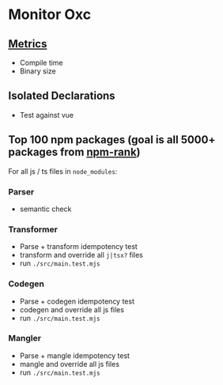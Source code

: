 # Monitor Oxc

## [Metrics](https://oxc-project.github.io/monitor-oxc/metrics)

* Compile time
* Binary size

## Isolated Declarations

* Test against vue

## Top 100 npm packages (goal is all 5000+ packages from [npm-rank](https://github.com/LeoDog896/npm-rank))


For all js / ts files in `node_modules`:

### Parser

* semantic check

### Transformer

* Parse + transform idempotency test
* transform and override all `j|tsx?` files
* run `./src/main.test.mjs`

### Codegen

* Parse + codegen idempotency test
* codegen and override all js files
* run `./src/main.test.mjs`

### Mangler

* Parse + mangle idempotency test
* mangle and override all js files
* run `./src/main.test.mjs`

